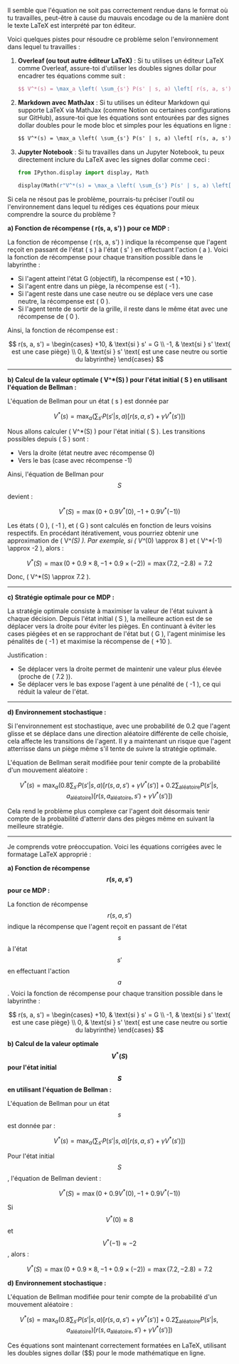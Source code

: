Il semble que l'équation ne soit pas correctement rendue dans le format où tu travailles, peut-être à cause du mauvais encodage ou de la manière dont le texte LaTeX est interprété par ton éditeur.

Voici quelques pistes pour résoudre ce problème selon l'environnement dans lequel tu travailles :

1. **Overleaf (ou tout autre éditeur LaTeX)** : Si tu utilises un éditeur LaTeX comme Overleaf, assure-toi d'utiliser les doubles signes dollar pour encadrer tes équations comme suit :
   
   ```latex
   $$ V^*(s) = \max_a \left( \sum_{s'} P(s' | s, a) \left[ r(s, a, s') + \gamma V^*(s') \right] \right) $$
   ```

2. **Markdown avec MathJax** : Si tu utilises un éditeur Markdown qui supporte LaTeX via MathJax (comme Notion ou certaines configurations sur GitHub), assure-toi que les équations sont entourées par des signes dollar doubles pour le mode bloc et simples pour les équations en ligne :

   ```markdown
   $$ V^*(s) = \max_a \left( \sum_{s'} P(s' | s, a) \left[ r(s, a, s') + \gamma V^*(s') \right] \right) $$
   ```

3. **Jupyter Notebook** : Si tu travailles dans un Jupyter Notebook, tu peux directement inclure du LaTeX avec les signes dollar comme ceci :

   ```python
   from IPython.display import display, Math

   display(Math(r"V^*(s) = \max_a \left( \sum_{s'} P(s' | s, a) \left[ r(s, a, s') + \gamma V^*(s') \right] \right)"))
   ```

Si cela ne résout pas le problème, pourrais-tu préciser l'outil ou l'environnement dans lequel tu rédiges ces équations pour mieux comprendre la source du problème ?




**a) Fonction de récompense \( r(s, a, s') \) pour ce MDP :**

La fonction de récompense \( r(s, a, s') \) indique la récompense que l'agent reçoit en passant de l'état \( s \) à l'état \( s' \) en effectuant l'action \( a \). Voici la fonction de récompense pour chaque transition possible dans le labyrinthe :

- Si l'agent atteint l'état G (objectif), la récompense est \( +10 \).
- Si l'agent entre dans un piège, la récompense est \( -1 \).
- Si l'agent reste dans une case neutre ou se déplace vers une case neutre, la récompense est \( 0 \).
- Si l'agent tente de sortir de la grille, il reste dans le même état avec une récompense de \( 0 \).

Ainsi, la fonction de récompense est :

$$
r(s, a, s') = \begin{cases} 
+10, & \text{si } s' = G \\
-1, & \text{si } s' \text{ est une case piège} \\
0, & \text{si } s' \text{ est une case neutre ou sortie du labyrinthe}
\end{cases}
$$

---

**b) Calcul de la valeur optimale \( V^*(S) \) pour l'état initial \( S \) en utilisant l'équation de Bellman :**

L'équation de Bellman pour un état \( s \) est donnée par

$$
V^*(s) = \max_a \left( \sum_{s'} P(s' | s, a) \left[ r(s, a, s') + \gamma V^*(s') \right] \right)
$$

Nous allons calculer \( V^*(S) \) pour l'état initial \( S \). Les transitions possibles depuis \( S \) sont :

- Vers la droite (état neutre avec récompense 0)
- Vers le bas (case avec récompense -1)

Ainsi, l'équation de Bellman pour $$S$$ devient :

$$
V^*(S) = \max \left( 0 + 0.9 V^*(0), -1 + 0.9 V^*(-1) \right)
$$

Les états \( 0 \), \( -1 \), et \( G \) sont calculés en fonction de leurs voisins respectifs. En procédant itérativement, vous pourriez obtenir une approximation de \( V^*(S) \). Par exemple, si \( V^*(0) \approx 8 \) et \( V^*(-1) \approx -2 \), alors :

$$
V^*(S) = \max \left( 0 + 0.9 \times 8, -1 + 0.9 \times (-2) \right) = \max(7.2, -2.8) = 7.2
$$

Donc, \( V^*(S) \approx 7.2 \).

---

**c) Stratégie optimale pour ce MDP :**

La stratégie optimale consiste à maximiser la valeur de l'état suivant à chaque décision. Depuis l'état initial \( S \), la meilleure action est de se déplacer vers la droite pour éviter les pièges. En continuant à éviter les cases piégées et en se rapprochant de l'état but \( G \), l'agent minimise les pénalités de \( -1 \) et maximise la récompense de \( +10 \).

Justification :
- Se déplacer vers la droite permet de maintenir une valeur plus élevée (proche de \( 7.2 \)).
- Se déplacer vers le bas expose l'agent à une pénalité de \( -1 \), ce qui réduit la valeur de l'état.

---

**d) Environnement stochastique :**

Si l'environnement est stochastique, avec une probabilité de 0.2 que l'agent glisse et se déplace dans une direction aléatoire différente de celle choisie, cela affecte les transitions de l'agent. Il y a maintenant un risque que l'agent atterrisse dans un piège même s'il tente de suivre la stratégie optimale.

L'équation de Bellman serait modifiée pour tenir compte de la probabilité d'un mouvement aléatoire :

$$
V^*(s) = \max_a \left( 0.8 \sum_{s'} P(s' | s, a) \left[ r(s, a, s') + \gamma V^*(s') \right] + 0.2 \sum_{\text{aléatoire}} P(s' | s, a_{\text{aléatoire}}) \left[ r(s, a_{\text{aléatoire}}, s') + \gamma V^*(s') \right] \right)
$$

Cela rend le problème plus complexe car l'agent doit désormais tenir compte de la probabilité d'atterrir dans des pièges même en suivant la meilleure stratégie.


-----------




Je comprends votre préoccupation. Voici les équations corrigées avec le formatage LaTeX approprié :

**a) Fonction de récompense $$r(s, a, s')$$ pour ce MDP :**

La fonction de récompense $$r(s, a, s')$$ indique la récompense que l'agent reçoit en passant de l'état $$s$$ à l'état $$s'$$ en effectuant l'action $$a$$. Voici la fonction de récompense pour chaque transition possible dans le labyrinthe :

$$
r(s, a, s') = \begin{cases} 
+10, & \text{si } s' = G \\
-1, & \text{si } s' \text{ est une case piège} \\
0, & \text{si } s' \text{ est une case neutre ou sortie du labyrinthe}
\end{cases}
$$

**b) Calcul de la valeur optimale $$V^*(S)$$ pour l'état initial $$S$$ en utilisant l'équation de Bellman :**

L'équation de Bellman pour un état $$s$$ est donnée par :

$$
V^*(s) = \max_a \left( \sum_{s'} P(s' | s, a) \left[ r(s, a, s') + \gamma V^*(s') \right] \right)
$$

Pour l'état initial $$S$$, l'équation de Bellman devient :

$$
V^*(S) = \max \left( 0 + 0.9 V^*(0), -1 + 0.9 V^*(-1) \right)
$$

Si $$V^*(0) \approx 8$$ et $$V^*(-1) \approx -2$$, alors :

$$
V^*(S) = \max \left( 0 + 0.9 \times 8, -1 + 0.9 \times (-2) \right) = \max(7.2, -2.8) = 7.2
$$

**d) Environnement stochastique :**

L'équation de Bellman modifiée pour tenir compte de la probabilité d'un mouvement aléatoire :

$$
V^*(s) = \max_a \left( 0.8 \sum_{s'} P(s' | s, a) \left[ r(s, a, s') + \gamma V^*(s') \right] + 0.2 \sum_{\text{aléatoire}} P(s' | s, a_{\text{aléatoire}}) \left[ r(s, a_{\text{aléatoire}}, s') + \gamma V^*(s') \right] \right)
$$

Ces équations sont maintenant correctement formatées en LaTeX, utilisant les doubles signes dollar ($$) pour le mode mathématique en ligne.
